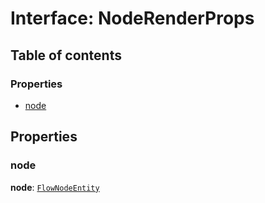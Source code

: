 # Interface: NodeRenderProps

## Table of contents

### Properties

* [node](/en/auto-docs/fixed-layout-editor/interfaces/NodeRenderProps.md#node)

## Properties

### node

**node**: [`FlowNodeEntity`](/en/auto-docs/fixed-layout-editor/classes/FlowNodeEntity-1.md)
